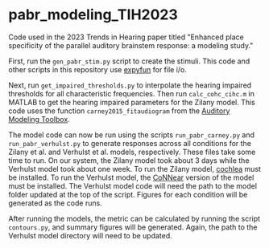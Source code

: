 # pabr_modeling_TIH2023
Code used in the 2023 Trends in Hearing paper titled "Enhanced place specificity of the parallel auditory brainstem response: a modeling study."

First, run the `gen_pabr_stim.py` script to create the stimuli. This code and other scripts in this repository use [expyfun](https://github.com/LABSN/expyfun) for file i/o.

Next, run `get_impaired_thresholds.py` to interpolate the hearing impaired thresholds for all characteristic frequencies. Then run `calc_cohc_cihc.m` in MATLAB to get the hearing impaired parameters for the Zilany model. This code uses the function `carney2015_fitaudiogram` from the [Auditory Modeling Toolbox](https://amtoolbox.org/).

The model code can now be run using the scripts `run_pabr_carney.py` and `run_pabr_verhulst.py` to generate responses across all conditions for the Zilany et al. and Verhulst et al. models, respectively. These files take some time to run. On our system, the Zilany model took about 3 days while the Verhulst model took about one week. To run the Zilany model, [cochlea](https://github.com/mrkrd/cochlea) must be installed. To run the Verhulst model, the [CoNNear](https://github.com/HearingTechnology/CoNNear_IHC-ANF) version of the model must be installed. The Verhulst model code will need the path to the model folder updated at the top of the script. Figures for each condition will be generated as the code runs.

After running the models, the metric can be calculated by running the script `contours.py`, and summary figures will be generated. Again, the path to the Verhulst model directory will need to be updated.
